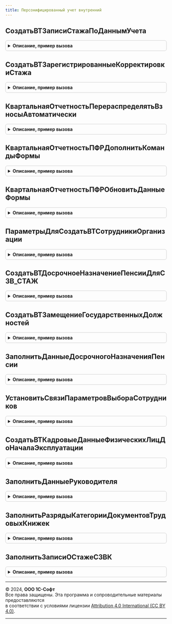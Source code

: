 ```yaml
---
title: Персонифицированный учет внутренний
---
```



## СоздатьВТЗаписиСтажаПоДаннымУчета
<details style="margin: 1em 0; padding: 0.5em; border: 1px solid #ccc; border-radius: 6px;">

<summary style="font-weight: bold; cursor: pointer;">Описание, пример вызова</summary>

```bsl
//
//  Переопределение поведения подсистемы персонифицированного учета внутри библиотеки.
//
//////////////////////////////////////////////////////////////////////////////////////

Процедура СоздатьВТЗаписиСтажаПоДаннымУчета(МенеджерВременныхТаблиц, Организация, ОтчетныйПериод, ОкончаниеОтчетногоПериода, ПараметрыПолученияДанных, ПараметрыОтбора) Экспорт
```

Пример вызова
```bsl
ПерсонифицированныйУчетВнутренний.СоздатьВТЗаписиСтажаПоДаннымУчета(МенеджерВременныхТаблиц, Организация, ОтчетныйПериод, ОкончаниеОтчетногоПериода, ПараметрыПолученияДанных, ПараметрыОтбора) 
```
</details>

## СоздатьВТЗарегистрированныеКорректировкиСтажа
<details style="margin: 1em 0; padding: 0.5em; border: 1px solid #ccc; border-radius: 6px;">

<summary style="font-weight: bold; cursor: pointer;">Описание, пример вызова</summary>

```bsl

Процедура СоздатьВТЗарегистрированныеКорректировкиСтажа(МенеджерВременныхТаблиц, Организация, ОтчетныйПериод) Экспорт
```

Пример вызова
```bsl
ПерсонифицированныйУчетВнутренний.СоздатьВТЗарегистрированныеКорректировкиСтажа(МенеджерВременныхТаблиц, Организация, ОтчетныйПериод) 
```
</details>

## КвартальнаяОтчетностьПерераспределятьВзносыАвтоматически
<details style="margin: 1em 0; padding: 0.5em; border: 1px solid #ccc; border-radius: 6px;">

<summary style="font-weight: bold; cursor: pointer;">Описание, пример вызова</summary>

```bsl

Функция КвартальнаяОтчетностьПерераспределятьВзносыАвтоматически() Экспорт
```

Пример вызова
```bsl
Результат = ПерсонифицированныйУчетВнутренний.КвартальнаяОтчетностьПерераспределятьВзносыАвтоматически() 
```
</details>

## КвартальнаяОтчетностьПФРДополнитьКомандыФормы
<details style="margin: 1em 0; padding: 0.5em; border: 1px solid #ccc; border-radius: 6px;">

<summary style="font-weight: bold; cursor: pointer;">Описание, пример вызова</summary>

```bsl

Процедура КвартальнаяОтчетностьПФРДополнитьКомандыФормы(Форма) Экспорт
```

Пример вызова
```bsl
ПерсонифицированныйУчетВнутренний.КвартальнаяОтчетностьПФРДополнитьКомандыФормы(Форма) 
```
</details>

## КвартальнаяОтчетностьПФРОбновитьДанныеФормы
<details style="margin: 1em 0; padding: 0.5em; border: 1px solid #ccc; border-radius: 6px;">

<summary style="font-weight: bold; cursor: pointer;">Описание, пример вызова</summary>

```bsl

Процедура КвартальнаяОтчетностьПФРОбновитьДанныеФормы(Форма) Экспорт
```

Пример вызова
```bsl
ПерсонифицированныйУчетВнутренний.КвартальнаяОтчетностьПФРОбновитьДанныеФормы(Форма) 
```
</details>

## ПараметрыДляСоздатьВТСотрудникиОрганизации
<details style="margin: 1em 0; padding: 0.5em; border: 1px solid #ccc; border-radius: 6px;">

<summary style="font-weight: bold; cursor: pointer;">Описание, пример вызова</summary>

```bsl

Функция ПараметрыДляСоздатьВТСотрудникиОрганизации(МенеджерВременныхТаблиц, Организация, ОтчетныйПериод, СписокФизическихЛиц) Экспорт
```

Пример вызова
```bsl
Результат = ПерсонифицированныйУчетВнутренний.ПараметрыДляСоздатьВТСотрудникиОрганизации(МенеджерВременныхТаблиц, Организация, ОтчетныйПериод, СписокФизическихЛиц) 
```
</details>

## СоздатьВТДосрочноеНазначениеПенсииДляСЗВ_СТАЖ
<details style="margin: 1em 0; padding: 0.5em; border: 1px solid #ccc; border-radius: 6px;">

<summary style="font-weight: bold; cursor: pointer;">Описание, пример вызова</summary>

```bsl

Процедура СоздатьВТДосрочноеНазначениеПенсииДляСЗВ_СТАЖ(МенеджерВременныхТаблиц, Организация, Год, ЗаписиОСтаже) Экспорт
```

Пример вызова
```bsl
ПерсонифицированныйУчетВнутренний.СоздатьВТДосрочноеНазначениеПенсииДляСЗВ_СТАЖ(МенеджерВременныхТаблиц, Организация, Год, ЗаписиОСтаже) 
```
</details>

## СоздатьВТЗамещениеГосударственныхДолжностей
<details style="margin: 1em 0; padding: 0.5em; border: 1px solid #ccc; border-radius: 6px;">

<summary style="font-weight: bold; cursor: pointer;">Описание, пример вызова</summary>

```bsl

Процедура СоздатьВТЗамещениеГосударственныхДолжностей(МенеджерВременныхТаблиц) Экспорт
```

Пример вызова
```bsl
ПерсонифицированныйУчетВнутренний.СоздатьВТЗамещениеГосударственныхДолжностей(МенеджерВременныхТаблиц) 
```
</details>

## ЗаполнитьДанныеДосрочногоНазначенияПенсии
<details style="margin: 1em 0; padding: 0.5em; border: 1px solid #ccc; border-radius: 6px;">

<summary style="font-weight: bold; cursor: pointer;">Описание, пример вызова</summary>

```bsl

Процедура ЗаполнитьДанныеДосрочногоНазначенияПенсии(Объект, Организация, ОтчетныйПериод, ОкончаниеОтчетногоПериода) Экспорт
```

Пример вызова
```bsl
ПерсонифицированныйУчетВнутренний.ЗаполнитьДанныеДосрочногоНазначенияПенсии(Объект, Организация, ОтчетныйПериод, ОкончаниеОтчетногоПериода) 
```
</details>

## УстановитьСвязиПараметровВыбораСотрудников
<details style="margin: 1em 0; padding: 0.5em; border: 1px solid #ccc; border-radius: 6px;">

<summary style="font-weight: bold; cursor: pointer;">Описание, пример вызова</summary>

```bsl

Процедура УстановитьСвязиПараметровВыбораСотрудников(ЭлементФормы) Экспорт
```

Пример вызова
```bsl
ПерсонифицированныйУчетВнутренний.УстановитьСвязиПараметровВыбораСотрудников(ЭлементФормы) 
```
</details>

## СоздатьВТКадровыеДанныеФизическихЛицДоНачалаЭксплуатации
<details style="margin: 1em 0; padding: 0.5em; border: 1px solid #ccc; border-radius: 6px;">

<summary style="font-weight: bold; cursor: pointer;">Описание, пример вызова</summary>

```bsl

Процедура СоздатьВТКадровыеДанныеФизическихЛицДоНачалаЭксплуатации(МенеджерВременныхТаблиц, Организация, НачалоПериода, ОкончаниеПериода) Экспорт
```

Пример вызова
```bsl
ПерсонифицированныйУчетВнутренний.СоздатьВТКадровыеДанныеФизическихЛицДоНачалаЭксплуатации(МенеджерВременныхТаблиц, Организация, НачалоПериода, ОкончаниеПериода) 
```
</details>

## ЗаполнитьДанныеРуководителя
<details style="margin: 1em 0; padding: 0.5em; border: 1px solid #ccc; border-radius: 6px;">

<summary style="font-weight: bold; cursor: pointer;">Описание, пример вызова</summary>

```bsl

Процедура ЗаполнитьДанныеРуководителя(Объект) Экспорт
```

Пример вызова
```bsl
ПерсонифицированныйУчетВнутренний.ЗаполнитьДанныеРуководителя(Объект) 
```
</details>

## ЗаполнитьРазрядыКатегорииДокументовТрудовыхКнижек
<details style="margin: 1em 0; padding: 0.5em; border: 1px solid #ccc; border-radius: 6px;">

<summary style="font-weight: bold; cursor: pointer;">Описание, пример вызова</summary>

```bsl

Процедура ЗаполнитьРазрядыКатегорииДокументовТрудовыхКнижек(ПараметрыОбновления) Экспорт
```

Пример вызова
```bsl
ПерсонифицированныйУчетВнутренний.ЗаполнитьРазрядыКатегорииДокументовТрудовыхКнижек(ПараметрыОбновления) 
```
</details>

## ЗаполнитьЗаписиОСтажеСЗВК
<details style="margin: 1em 0; padding: 0.5em; border: 1px solid #ccc; border-radius: 6px;">

<summary style="font-weight: bold; cursor: pointer;">Описание, пример вызова</summary>

```bsl

Процедура ЗаполнитьЗаписиОСтажеСЗВК(Объект, ФизическиеЛица) Экспорт
```

Пример вызова
```bsl
ПерсонифицированныйУчетВнутренний.ЗаполнитьЗаписиОСтажеСЗВК(Объект, ФизическиеЛица) 
```
</details>

---

© 2024, **ООО 1С-Софт**  
Все права защищены. Эта программа и сопроводительные материалы предоставляются  
в соответствии с условиями лицензии [Attribution 4.0 International (CC BY 4.0)](https://creativecommons.org/licenses/by/4.0/legalcode).

---
